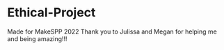 # Ethical-Project
Made for MakeSPP 2022
Thank you to Julissa and Megan for helping me and being amazing!!!
